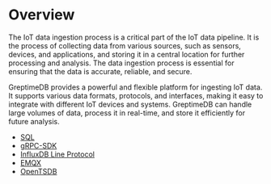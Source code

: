# Overview

The IoT data ingestion process is a critical part of the IoT data pipeline. It is the process of collecting data from various sources, such as sensors, devices, and applications, and storing it in a central location for further processing and analysis. The data ingestion process is essential for ensuring that the data is accurate, reliable, and secure.

GreptimeDB provides a powerful and flexible platform for ingesting IoT data. It supports various data formats, protocols, and interfaces, making it easy to integrate with different IoT devices and systems. GreptimeDB can handle large volumes of data, process it in real-time, and store it efficiently for future analysis.

- [SQL](sql.md)
- [gRPC-SDK](./grpc-sdk/overview.md)
- [InfluxDB Line Protocol](influxdb-line-protocol.md)
- [EMQX](emqx.md)
- [OpenTSDB](opentsdb.md)

